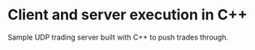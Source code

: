 # Client and server execution in C++
Sample UDP trading server built with C++ to push trades through.
